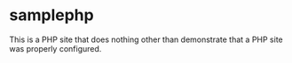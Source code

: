 samplephp
=========

This is a PHP site that does nothing other than demonstrate that a PHP site was properly configured.
